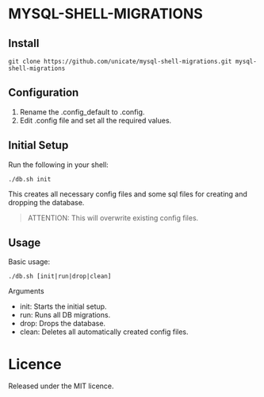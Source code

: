 # MYSQL-SHELL-MIGRATIONS

## Install

    git clone https://github.com/unicate/mysql-shell-migrations.git mysql-shell-migrations

## Configuration
1. Rename the .config_default to .config.
2. Edit .config file and set all the required values.

## Initial Setup

Run the following in your shell:

    ./db.sh init

This creates all necessary config files and some sql files for creating and dropping the database.

> ATTENTION: This will overwrite existing config files.

## Usage

Basic usage:

    ./db.sh [init|run|drop|clean]

Arguments
- init: Starts the initial setup.
- run: Runs all DB migrations.
- drop: Drops the database.
- clean: Deletes all automatically created config files.

# Licence
Released under the MIT licence.
